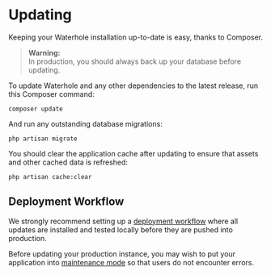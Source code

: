 # Updating
Keeping your Waterhole installation up-to-date is easy, thanks to Composer.

> **Warning:**  
> In production, you should always back up your database before updating.

To update Waterhole and any other dependencies to the latest release, run this Composer command:

```
composer update
```

And run any outstanding database migrations:

```
php artisan migrate
```

You should clear the application cache after updating to ensure that assets and other cached data is refreshed:

```
php artisan cache:clear
```

## Deployment Workflow
We strongly recommend setting up a [deployment workflow](./deploying.md) where all updates are installed and tested locally before they are pushed into production.

Before updating your production instance, you may wish to put your application into [maintenance mode](https://laravel.com/docs/9.x/configuration#pre-rendering-the-maintenance-mode-view) so that users do not encounter errors.